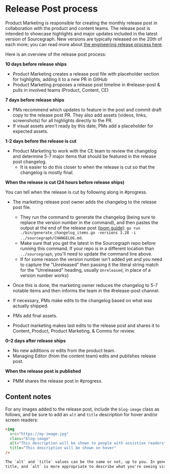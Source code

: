 # Release Post process

Product Marketing is responsible for creating the monthly release post in collaboration with the product and content teams. The release post is intended to showcase highlights and major updates included in the latest version of Sourcegraph. New versions are typically released on the 20th of each more; you can read more about [the engineering release process here](../../engineering/engineering/process/releases/index.md#when-we-release).

Here is an overview of the release post process:

**10 days before release ships**

- Product Marketing creates a release post file with placeholder section for highlights, adding it to a new PR in GitHub
- Product Marketing proposes a release post timeline in #release-post & pulls in involved teams (Product, Content, CE)

**7 days before release ships**

- PMs recommend which updates to feature in the post and commit draft copy to the release post PR. They also add assets (videos, links, screenshots) for all highlights directly to the PR.
- If visual assets aren't ready by this date, PMs add a placeholder for expected assets.

**1-2 days before the release is cut**

- Product Marketing to work with the CE team to review the changelog and determine 5-7 major items that should be featured in the release post changelog.
  - It is easier to do this closer to when the release is cut so that the changelog is mostly final.

**When the release is cut (24 hours before release ships)**

You can tell when the release is cut by following along in #progress.

- The marketing release post owner adds the changelog to the release post file.

  - They run the command to generate the changelog (being sure to replace the version number in the command), and then pastes the output at the end of the release post ([loom guide](https://www.loom.com/share/59da6bc1784a48e9b6af4d9e620ee4df)): `go run ./bin/generate_changelog_items.go -versions 3.28 -i ../sourcegraph/CHANGELOG.md`.
  - Make sure that you get the latest in the Sourcegraph repo before running this command. If your repo is in a different location than `../sourcegraph`, you'll need to update the command line above.
  - If for some reason the version number isn't added yet and you need to capture the "Unreleased" then passing it the literal string match for the "Unreleased" heading, usually `Unreleased`, in place of a version number works)

- Once this is done, the marketing owner reduces the changelog to 5-7 notable items and then informs the team in the #release-post channel.
- If necessary, PMs make edits to the changelog based on what was actually shipped.
- PMs add final assets.
- Product marketing makes last edits to the release post and shares it to Content, Product, Product Marketing, & Comms for review.

**0–2 days after release ships**

- No new additions or edits from the product team.
- Managing Editor (from the content team) edits and publishes release post.

**When the release post is published**

- PMM shares the release post in #progress.

## Content notes

For any images added to the release post, include the `blog-image` class as follows, and be sure to add an `alt` and `title` description for hover and/or screen readers:

```html
<img
  src="https://my-image.jpg"
  class="blog-image"
  alt="This description will be shown to people with assistive readers"
  title="This description will be shown on hover"
/>

The `alt` and `title` values can be the same or not, up to you. In general, `title` is more appropriate for a general
title, and `alt` is more appropriate to describe what you're seeing visually.
```
